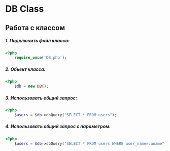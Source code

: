 # DB Class
## Работа с классом
##### 1. Подключить файл класса:
```php
<?php 
    require_once('DB.php');
``` 

##### 2. Обьект класса:
```php
<?php 
    $db = new DB();
``` 
 
##### 3. Использовать общий запрос:
```php
<?php 
    $users = $db->dbQuery("SELECT * FROM users");
``` 

##### 4. Использовать общий запрос с параметром:
```php
<?php 
    $users = $db->dbQuery("SELECT * FROM users WHERE user_name=:uname", ['uname' => 'Владислав']);
``` 
   
